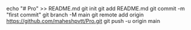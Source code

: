 echo "# Pro" >> README.md
git init
git add README.md
git commit -m "first commit"
git branch -M main
git remote add origin https://github.com/maheshpvtt/Pro.git
git push -u origin main
